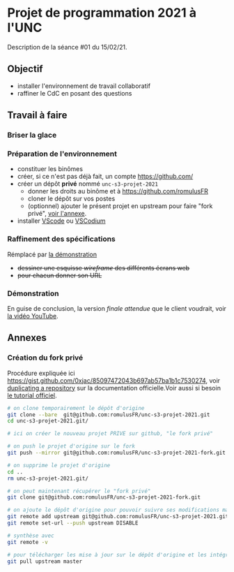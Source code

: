 Projet de programmation 2021 à l'UNC
====================================

Description de la séance #01 du 15/02/21.

Objectif
--------

* installer l'environnement de travail collaboratif
* raffiner le CdC en posant des questions

Travail à faire
---------------

### Briser la glace

### Préparation de l'environnement

* constituer les binômes
* créer, si ce n'est pas déjà fait, un compte <https://github.com/>
* créer un dépôt **privé** nommé `unc-s3-projet-2021`
  - donner les droits au binôme et à <https://github.com/romulusFR>
  - cloner le dépôt sur vos postes
  - (optionnel) ajouter le présent projet en upstream pour faire "fork privé", [voir l'annexe](#création-du-fork-privé).
* installer [VScode](https://code.visualstudio.com/) ou [VSCodium](https://vscodium.com/)

### Raffinement des spécifications

Rémplacé par [la démonstration](#démonstration)

* ~~dessiner une esquisse _wireframe_ des différents écrans web~~
* ~~pour chacun donner son URL~~

### Démonstration

En guise de conclusion, la version _finale attendue_ que le client voudrait, voir [la vidéo YouTube](https://youtu.be/89NNkLoDkfk).

Annexes
-------

### Création du fork privé

Procédure expliquée ici <https://gist.github.com/0xjac/85097472043b697ab57ba1b1c7530274>, voir [duplicating a repository](https://docs.github.com/en/github/creating-cloning-and-archiving-repositories/duplicating-a-repository) sur la documentation officielle.Voir aussi si besoin [le tutorial officiel](https://www.atlassian.com/git/tutorials/syncing/git-fetch).

```bash
# on clone temporairement le dépôt d'origine
git clone --bare  git@github.com:romulusFR/unc-s3-projet-2021.git
cd unc-s3-projet-2021.git/

# ici on créer le nouveau projet PRIVE sur github, "le fork privé"

# on push le projet d'origine sur le fork
git push --mirror git@github.com:romulusFR/unc-s3-projet-2021-fork.git

# on supprime le projet d'origine
cd ..
rm unc-s3-projet-2021.git/

# on peut maintenant récupérer le "fork privé"
git clone git@github.com:romulusFR/unc-s3-projet-2021-fork.git

# on ajoute le dépôt d'origine pour pouvoir suivre ses modifications mais en interdisant les écritures
git remote add upstream git@github.com:romulusFR/unc-s3-projet-2021.git
git remote set-url --push upstream DISABLE

# synthèse avec
git remote -v

# pour télécharger les mise à jour sur le dépôt d'origine et les intégrer
git pull upstream master
```

